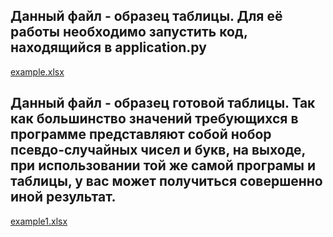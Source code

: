 Данный файл - образец таблицы. Для её работы необходимо запустить код, находящийся в application.py
---
[example.xlsx](https://github.com/Vaflandiy/project_1/files/11852616/example.xlsx)  

Данный файл - образец готовой таблицы. Так как большинство значений требующихся в программе представляют собой нобор псевдо-случайных чисел и букв, на выходе, при использовании той же самой програмы и таблицы, у вас может получиться совершенно иной результат.
---
[example1.xlsx](https://github.com/Vaflandiy/project_1/files/11852717/example1.xlsx)
